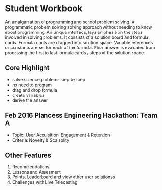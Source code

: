 # Student Workbook

An amalgamation of programming and school problem solving. A programmatic problem solving solving approach without needing to know about programming. An unique interface, lays emphasis on the steps involved in solving problems. It consists of a solution board and formula cards. Formula cards are dragged into solution space. Variable references or constants are set for each of the formula. Final answer is evaluated from processing the first to last formula cards / steps of the solution space.

## Core Highlight
* solve science problems step by step
* no need to program
* drag and drop formula
* create variables
* derive the answer

## Feb 2016 Plancess Engineering Hackathon: Team A

* Topic: User Acquisition, Engagement & Retention
* Criteria: Novelty & Scalablity

## Other Features

1. Recommendations
2. Lessons and Assesment
3. Points, Leaderboard and view other user solutionss
4. Challenges with Live Telecasting

